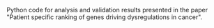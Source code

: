 Python code for analysis and validation results presented in the paper "Patient specific ranking of genes driving dysregulations in cancer".
